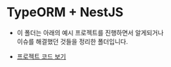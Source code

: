 <h1>TypeORM + NestJS</h1>

- 이 폴더는 아래의 예시 프로젝트를 진행하면서 알게되거나  
  이슈를 해결했던 것들을 정리한 폴더입니다.

- <a href="https://github.com/Example-Collection/NestJS-TypeORM-Example">프로젝트 코드 보기</a>
